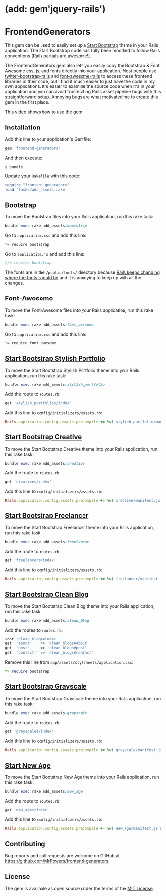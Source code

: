 # (add:  gem'jquery-rails')


# FrontendGenerators

This gem can be used to easily set up a [Start Bootstrap](http://startbootstrap.com/template-categories/all/) theme in your Rails application.  The Start Bootstrap code has fully been modified to follow Rails conventions (Rails partials are awesome!).

The FrontendGenerators gem also lets you easily copy the Bootstrap & Font Awesome css, js, and fonts directly into your application.  Most people use [twitter-bootstrap-rails](https://github.com/seyhunak/twitter-bootstrap-rails) and [font-awesome-rails](https://github.com/bokmann/font-awesome-rails) to access these frontend libraries in their code, but I find it much easier to just have the code in my own applications.  It's easier to examine the source code when it's in your application and you can avoid frusterating Rails asset pipeline bugs with this straightforward setup.  Annoying bugs are what motivated me to create this gem in the first place.

[This video](https://www.youtube.com/watch?v=5vuF0n4Qlxk) shows how to use the gem.

## Installation

Add this line to your application's Gemfile:

```ruby
gem 'frontend-generators'
```

And then execute:

    $ bundle

Update your `Rakefile` with this code:

```ruby
require "frontend_generators"
load 'tasks/add_assets.rake'
```

## Bootstrap

To move the Bootstrap files into your Rails application, run this rake task:

```ruby
bundle exec rake add_assets:bootstrap
```

Go to `application.css` and add this line:

```css
*= require bootstrap
```

Go to `application.js` and add this line:

```javascript
//= require bootstrap
```

The fonts are in the `/public/fonts/` directory because [Rails keeps changing where the fonts should be](http://stackoverflow.com/questions/10905905/using-fonts-with-rails-asset-pipeline) and it is annoying to keep up with all the changes.

## Font-Awesome

To move the Font-Awesome files into your Rails application, run this rake task:

```ruby
bundle exec rake add_assets:font_awesome
```

Go to `application.css` and add this line:

```css
*= require font_awesome
```

## [Start Bootstrap Stylish Portfolio](http://ironsummitmedia.github.io/startbootstrap-stylish-portfolio/)

To move the Start Bootstrap Stylish Portfolio theme into your Rails application, run this rake task:

```ruby
bundle exec rake add_assets:stylish_portfolio
```

Add the route to `routes.rb`:

```ruby
get 'stylish_portfolios/index'
```

Add this line to `config/initializers/assets.rb`:

```ruby
Rails.application.config.assets.precompile += %w( stylish_portfolio/manifest.css stylish_portfolio/manifest.js )
```

## [Start Bootstrap Creative](http://startbootstrap.com/template-overviews/creative/)

To move the Start Bootstrap Creative theme into your Rails application, run this rake task:

```ruby
bundle exec rake add_assets:creative
```

Add the route to `routes.rb`:

```ruby
get 'creatives/index'
```

Add this line to `config/initializers/assets.rb`:

```ruby
Rails.application.config.assets.precompile += %w( creative/manifest.js creative/manifest.css )
```

## [Start Bootstrap Freelancer](http://startbootstrap.com/template-overviews/freelancer/)

To move the Start Bootstrap Freelancer theme into your Rails application, run this rake task:

```ruby
bundle exec rake add_assets:freelancer
```

Add the route to `routes.rb`:

```ruby
get 'freelancers/index'
```

Add this line to `config/initializers/assets.rb`:

```ruby
Rails.application.config.assets.precompile += %w( freelancer/manifest.js freelancer/manifest.css )
```

## [Start Bootstrap Clean Blog](http://startbootstrap.com/template-overviews/clean-blog/)

To move the Start Bootstrap Clean Blog theme into your Rails application, run this rake task:

```ruby
bundle exec rake add_assets:clean_blog
```

Add the routes to `routes.rb`:

```ruby
root 'clean_blogs#index'
get  'about' 	=> 'clean_blogs#about'
get  'post' 	=> 'clean_blogs#post'
get  'contact' 	=> 'clean_blogs#contact'
```

Remove this line from `app/assets/stylsheets/application.css`:

```ruby
*= require bootstrap
```

## [Start Bootstrap Grayscale](http://startbootstrap.com/template-overviews/grayscale/)

To move the Start Bootstrap Grayscale theme into your Rails application, run this rake task:

```ruby
bundle exec rake add_assets:grayscale
```

Add the route to `routes.rb`:

```ruby
get 'grayscales/index'
```

Add this line to `config/initializers/assets.rb`:

```ruby
Rails.application.config.assets.precompile += %w( grayscale/manifest.js grayscale/manifest.css )
```

## [Start New Age](https://startbootstrap.com/template-overviews/new-age/)

To move the Start Bootstrap New Age theme into your Rails application, run this rake task:

```ruby
bundle exec rake add_assets:new_age
```

Add the route to `routes.rb`:

```ruby
get 'new_ages/index'
```

Add this line to `config/initializers/assets.rb`:

```ruby
Rails.application.config.assets.precompile += %w( new_age/manifest.js new_age/manifest.css )
```

## Contributing

Bug reports and pull requests are welcome on GitHub at https://github.com/MrPowers/frontend-generators.


## License

The gem is available as open source under the terms of the [MIT License](http://opensource.org/licenses/MIT).
